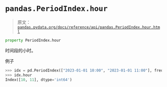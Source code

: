 # `pandas.PeriodIndex.hour`

> 原文：[`pandas.pydata.org/docs/reference/api/pandas.PeriodIndex.hour.html`](https://pandas.pydata.org/docs/reference/api/pandas.PeriodIndex.hour.html)

```py
property PeriodIndex.hour
```

时间段的小时。

例子

```py
>>> idx = pd.PeriodIndex(["2023-01-01 10:00", "2023-01-01 11:00"], freq='h')
>>> idx.hour
Index([10, 11], dtype='int64') 
```

